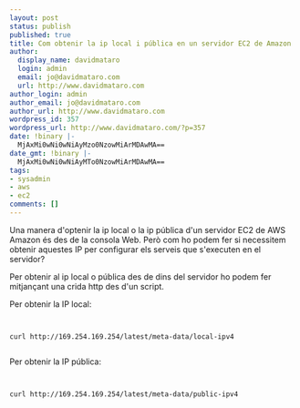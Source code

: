 ```yaml
---
layout: post
status: publish
published: true
title: Com obtenir la ip local i pública en un servidor EC2 de Amazon
author:
  display_name: davidmataro
  login: admin
  email: jo@davidmataro.com
  url: http://www.davidmataro.com
author_login: admin
author_email: jo@davidmataro.com
author_url: http://www.davidmataro.com
wordpress_id: 357
wordpress_url: http://www.davidmataro.com/?p=357
date: !binary |-
  MjAxMi0wNi0wNiAyMzo0NzowMiArMDAwMA==
date_gmt: !binary |-
  MjAxMi0wNi0wNiAyMTo0NzowMiArMDAwMA==
tags:
- sysadmin
- aws
- ec2
comments: []
---
```

<p>Una manera d'optenir la ip local o la ip pública d'un servidor EC2 de AWS Amazon és des de la consola Web. Però com ho podem fer si necessitem obtenir aquestes IP per configurar els serveis que s'executen en el servidor?</p>
<p>Per obtenir al ip local o pública des de dins del servidor ho podem fer mitjançant una crida http des d'un script.</p>
<p>Per obtenir la IP local:</p>
<p><code lang="bash" width="558"><br />
curl http://169.254.169.254/latest/meta-data/local-ipv4<br />
</code></p>
<p>Per obtenir la IP pública:</p>
<p><code lang="bash" width="558"><br />
curl http://169.254.169.254/latest/meta-data/public-ipv4<br />
</code></p>
